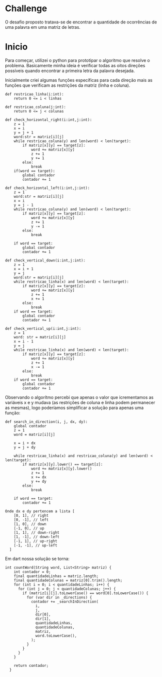 # Challenge

O desafio proposto tratava-se de encontrar a quantidade de ocorrências de uma palavra em uma matriz de letras.

# Inicio

Para começar, utilizei o python para prototipar o algoritmo que resolve o problema.
Basicamente minha ideia é verificar todas as oitos direções possíveis quando encontrar a primeira letra da palavra desejada.

Inicialmente criei algumas funções específicas para cada direção mais as funções que verificam as restrições da matriz (linha e coluna).
```
def restricao_linha(i:int):
    return 0 <= i < linhas
```
```
def restricao_coluna(j:int):
    return 0 <= j < colunas
```
```
def check_horizontal_right(i:int,j:int):
    z = 1
    x = i
    y = j + 1
    word:str = matriz[i][j]
    while restricao_coluna(y) and len(word) < len(target):
        if matriz[x][y] == target[z]:
            word += matriz[x][y]
            z += 1
            y += 1
        else:
            break
    if(word == target):
        global contador
        contador += 1
```
```
def check_horizontal_left(i:int,j:int):
    z = 1
    word:str = matriz[i][j]
    x = i
    y = j - 1
    while restricao_coluna(y) and len(word) < len(target):
        if matriz[x][y] == target[z]:
            word += matriz[x][y]
            z += 1
            y -= 1
        else:
            break

    if word == target:
        global contador
        contador += 1
```
```
def check_vertical_down(i:int,j:int):
    z = 1
    x = i + 1
    y = j
    word:str = matriz[i][j]
    while restricao_linha(x) and len(word) < len(target):
        if matriz[x][y] == target[z]:
            word += matriz[x][y]
            z += 1
            x += 1
        else:
            break
    if word == target:
        global contador
        contador += 1
```
```
def check_vertical_up(i:int,j:int):
    z = 1
    word: str = matriz[i][j]
    x = i - 1
    y = j
    while restricao_linha(x) and len(word) < len(target):
        if matriz[x][y] == target[z]:
            word += matriz[x][y]
            z += 1
            x -= 1
        else:
            break
    if word == target:
        global contador
        contador += 1
```

Observando o algorítmo percebi que apenas o valor que icrementamos as variáveis x e y mudava (as restrições de coluna e linha podem permanecer as mesmas), logo poderíamos simplificar a solução para apenas uma função: 
```
def search_in_direction(i, j, dx, dy):
    global contador
    z = 1
    word = matriz[i][j]
    
    x = i + dx 
    y = j + dy

    while restricao_linha(x) and restricao_coluna(y) and len(word) < len(target):
        if matriz[x][y].lower() == target[z]:
            word += matriz[x][y].lower()
            z += 1
            x += dx  
            y += dy
        else:
            break
            
    if word == target:
        contador += 1
```
```
Onde dx e dy pertencem a lista [
    [0, 1], // right
    [0, -1], // left
    [1, 0], // down
    [-1, 0], // up
    [1, 1], // down-right
    [1, -1], // down-left
    [-1, 1], // up-right
    [-1, -1], // up-left
  ]
```
Em dart nossa solução se torna:

```
int countWord(String word, List<String> matriz) {
    int contador = 0;
    final quantidadeLinhas = matriz.length;
    final quantidadeColunas = matriz[0].trim().length;
    for (int i = 0; i < quantidadeLinhas; i++) {
      for (int j = 0; j < quantidadeColunas; j++) {
        if (matriz[i][j].toLowerCase() == word[0].toLowerCase()) {
          for (var dir in _directions) {
            contador += _searchInDirection(
              i,
              j,
              dir[0],
              dir[1],
              quantidadeLinhas,
              quantidadeColunas,
              matriz,
              word.toLowerCase(),
            );
          }
        }
      }
    }

    return contador;
  }
  ```



